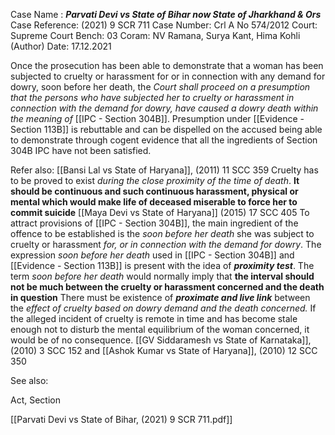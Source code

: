 Case Name : ***Parvati Devi vs State of Bihar now State of Jharkhand & Ors***
Case Reference: (2021) 9 SCR 711
Case Number: Crl A No 574/2012
Court: Supreme Court
Bench: 03
Coram: NV Ramana, Surya Kant, Hima Kohli (Author)
Date: 17.12.2021

Once the prosecution has been able to demonstrate that a woman has been subjected to cruelty or harassment for or in connection with any demand for dowry, soon before her death, the *Court shall proceed on a presumption that the persons who have subjected her to cruelty or harassment in connection with the demand for dowry, have caused a dowry death within the meaning of* [[IPC - Section 304B]]. 
Presumption under [[Evidence - Section 113B]] is rebuttable and can be dispelled on the accused being able to demonstrate through cogent evidence that all the ingredients of Section 304B IPC have not been satisfied.

Refer also:
[[Bansi Lal vs State of Haryana]], (2011) 11 SCC 359
	Cruelty has to be proved to exist *during the close proximity of the time of death*. **It should be continuous and such continuous harassment, physical or mental which would make life of deceased miserable to force her to commit suicide**
[[Maya Devi vs State of Haryana]] (2015) 17 SCC 405
	To attract provisions of [[IPC - Section 304B]], the main ingredient of the offence to be established is the *soon before her death* she was subject to cruelty or harassment *for, or in connection with the demand for dowry*.
	The expression *soon before her death* used in [[IPC - Section 304B]] and [[Evidence - Section 113B]] is present with the idea of ***proximity test***.
	The term *soon before her death* would normally imply that **the interval should not be much between the cruelty or harassment concerned and the death in question**
	There must be existence of ***proximate and live link*** between the *effect of cruelty based on dowry demand and the death concerned.*
	If the alleged incident of cruelty is remote in time and has become stale enough not to disturb the mental equilibrium of the woman concerned, it would be of no consequence.
	[[GV Siddaramesh vs State of Karnataka]], (2010) 3 SCC 152 and [[Ashok Kumar vs State of Haryana]], (2010) 12 SCC 350

See also:
 
Act, Section

[[Parvati Devi vs State of Bihar, (2021) 9 SCR 711.pdf]]